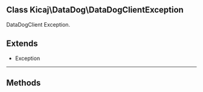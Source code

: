 ## Class Kicaj\DataDog\DataDogClientException
DataDogClient Exception.

## Extends

- Exception

-------
## Methods

